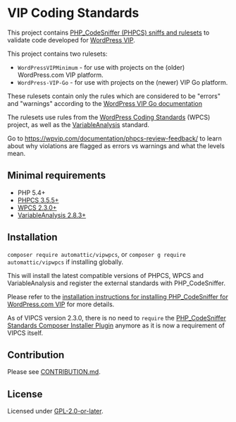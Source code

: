 # VIP Coding Standards

This project contains [PHP_CodeSniffer (PHPCS) sniffs and rulesets](https://github.com/squizlabs/PHP_CodeSniffer) to validate code developed for [WordPress VIP](https://wpvip.com/).

This project contains two rulesets:

 - `WordPressVIPMinimum` - for use with projects on the (older) WordPress.com VIP platform.
 - `WordPress-VIP-Go` - for use with projects on the (newer) VIP Go platform.

These rulesets contain only the rules which are considered to be "errors" and "warnings" according to the [WordPress VIP Go documentation](https://wpvip.com/documentation/vip-go/code-review-blockers-warnings-notices/)

The rulesets use rules from the [WordPress Coding Standards](https://github.com/WordPress/WordPress-Coding-Standards) (WPCS) project, as well as the [VariableAnalysis](https://github.com/sirbrillig/phpcs-variable-analysis) standard.

Go to https://wpvip.com/documentation/phpcs-review-feedback/ to learn about why violations are flagged as errors vs warnings and what the levels mean.

## Minimal requirements

* PHP 5.4+
* [PHPCS 3.5.5+](https://github.com/squizlabs/PHP_CodeSniffer/releases)
* [WPCS 2.3.0+](https://github.com/WordPress-Coding-Standards/WordPress-Coding-Standards/releases)
* [VariableAnalysis 2.8.3+](https://github.com/sirbrillig/phpcs-variable-analysis/releases)

## Installation

`composer require automattic/vipwpcs`, or `composer g require automattic/vipwpcs` if installing globally. 

This will install the latest compatible versions of PHPCS, WPCS and VariableAnalysis and register the external standards with PHP_CodeSniffer.

Please refer to the [installation instructions for installing PHP_CodeSniffer for WordPress.com VIP](https://wpvip.com/documentation/how-to-install-php-code-sniffer-for-wordpress-com-vip/) for more details.

As of VIPCS version 2.3.0, there is no need to `require` the [PHP_CodeSniffer Standards Composer Installer Plugin](https://github.com/Dealerdirect/phpcodesniffer-composer-installer) anymore as it is now a requirement of VIPCS itself.

## Contribution

Please see [CONTRIBUTION.md](.github/CONTRIBUTING.md).

## License

Licensed under [GPL-2.0-or-later](LICENSE.md).
